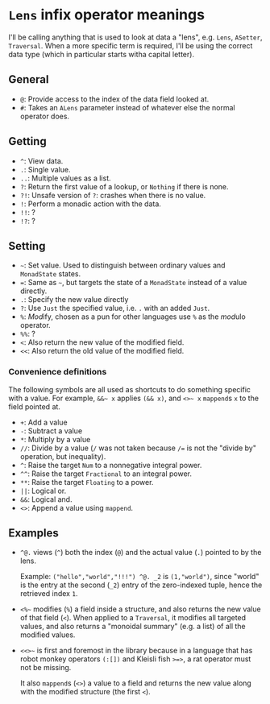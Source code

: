 `Lens` infix operator meanings
==============================

I'll be calling anything that is used to look at data a "lens", e.g. `Lens`,
`ASetter`, `Traversal`. When a more specific term is required, I'll be using the
correct data type (which in particular starts witha capital letter).



## General

- `@`:  Provide access to the index of the data field looked at.
- `#`:  Takes an `ALens` parameter instead of whatever else the normal operator
        does.



## Getting

- `^`:  View data.
- `.`:  Single value.
- `..`: Multiple values as a list.
- `?`:  Return the first value of a lookup, or `Nothing` if there is none.
- `?!`: Unsafe version of `?`: crashes when there is no value.
- `!`:  Perform a monadic action with the data.
- `!!`: ?
- `!?`: ?



## Setting

- `~`:  Set value. Used to distinguish between ordinary values and `MonadState`
        states.
- `=`:  Same as `~`, but targets the state of a `MonadState` instead of a value
        directly.
- `.`:  Specify the new value directly
- `?`:  Use `Just` the specified value, i.e. `.` with an added `Just`.
- `%`:  *Mod*ify, chosen as a pun for other languages use `%` as the *mod*ulo
        operator.
- `%%`: ?
- `<`:  Also return the new value of the modified field.
- `<<`: Also return the old value of the modified field.



### Convenience definitions

The following symbols are all used as shortcuts to do something specific with a
value. For example, `&&~ x` applies `(&& x)`, and `<>~ x` `mappend`s `x` to the
field pointed at.

- `+`:  Add a value
- `-`:  Subtract a value
- `*`:  Multiply by a value
- `//`: Divide by a value (`/` was not taken because `/=` is not the "divide by"
        operation, but inequality).
- `^`:  Raise the target `Num` to a nonnegative integral power.
- `^^`: Raise the target `Fractional` to an integral power.
- `**`: Raise the target `Floating` to a power.
- `||`: Logical or.
- `&&`: Logical and.
- `<>`: Append a value using `mappend`.



## Examples

- `^@.` views (`^`) both the index (`@`) and the actual value (`.`) pointed to
  by the lens.

  Example: `("hello","world","!!!") ^@. _2` is `(1,"world")`, since
  "world" is the entry at the second (`_2`) entry of the zero-indexed tuple,
  hence the retrieved index `1`.

- `<%~` modifies (`%`) a field inside a structure, and also returns the new
  value of that field (`<`). When applied to a `Traversal`, it modifies all
  targeted values, and also returns a "monoidal summary" (e.g. a list) of all
  the modified values.

- `<<>~` is first and foremost in the library because in a language that has
  robot monkey operators `(:[])` and Kleisli fish `>=>`, a rat operator must not
  be missing.

  It also `mappend`s (`<>`) a value to a field and returns the new value along
  with the modified structure (the first `<`).